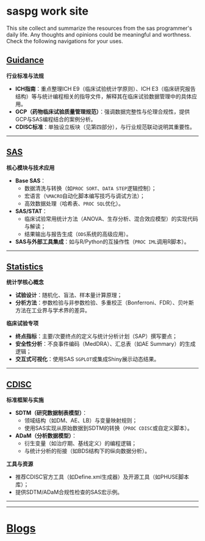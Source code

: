 # saspg work site

This site collect and summarize the resources from the sas programmer's daily life. Any thoughts and opinions could be meaningful and worthness. Check the following navigations for your uses.

## [Guidance](/books/Guidance/US/index.html)
**行业标准与法规**  
   - **ICH指南**：重点整理ICH E9（临床试验统计学原则）、ICH E3（临床研究报告结构）等与统计编程相关的指导文件，解释其在临床试验数据管理中的具体应用。  
   - **GCP（药物临床试验质量管理规范）**：强调数据完整性与伦理合规性，提供GCP与SAS编程结合的案例分析。  
   - **CDISC标准**：单独设立板块（见第四部分），与行业规范联动说明其重要性。

-----------
## [SAS](/books/sas/General-Introduction/index.html)
**核心模块与技术应用**  
   - **Base SAS**：  
     - 数据清洗与转换（如`PROC SORT`、`DATA STEP`逻辑控制）；  
     - 宏语言（`%MACRO`自动化脚本编写技巧与调试方法）；  
     - 高效数据处理（哈希表、`PROC SQL`优化）。  
   - **SAS/STAT**：  
     - 临床试验常用统计方法（ANOVA、生存分析、混合效应模型）的实现代码与解读；  
     - 结果输出与报告生成（`ODS`系统的高级应用）。  
   - **SAS与外部工具集成**：如与R/Python的互操作性（`PROC IML`调用R脚本）。

-----------
## [Statistics](/books/statistics/Sample-Size/index.html)
**统计学核心概念**  
   - **试验设计**：随机化、盲法、样本量计算原理；  
   - **分析方法**：参数检验与非参数检验、多重校正（Bonferroni、FDR）、贝叶斯方法在工业界与学术界的差异。  

**临床试验专项**  
   - **终点指标**：主要/次要终点的定义与统计分析计划（SAP）撰写要点；  
   - **安全性分析**：不良事件编码（MedDRA）、汇总表（如AE Summary）的生成逻辑；  
   - **交互式可视化**：使用SAS `SGPLOT`或集成Shiny展示动态结果。
-----------
## [CDISC](/books/cdisc/sdtm/index.html)
**标准框架与实施**  
   - **SDTM（研究数据制表模型）**：  
     - 领域结构（如DM、AE、LB）与变量映射规则；  
     - 使用SAS实现从原始数据到SDTM的转换（`PROC CDISC`或自定义脚本）。  
   - **ADaM（分析数据模型）**：  
     - 衍生变量（如治疗期、基线定义）的编程逻辑；  
     - 与统计分析的衔接（如BDS结构下的纵向数据分析）。  

**工具与资源**  
   - 推荐CDISC官方工具（如Define.xml生成器）及开源工具（如PHUSE脚本库）；  
   - 提供SDTM/ADaM合规性检查的SAS宏示例。

-----------
<!-- # [XML](/books/xml/index.html)

-----------
# [BAT](/books/bat/index.html)

-----------
# [VB](/books/vb/index.html)

-----------
# [Python](/books/python/index.html)

-----------
# [R](/books/r/index.html) -->

-----------
# [Blogs](/blogs/index.html)
